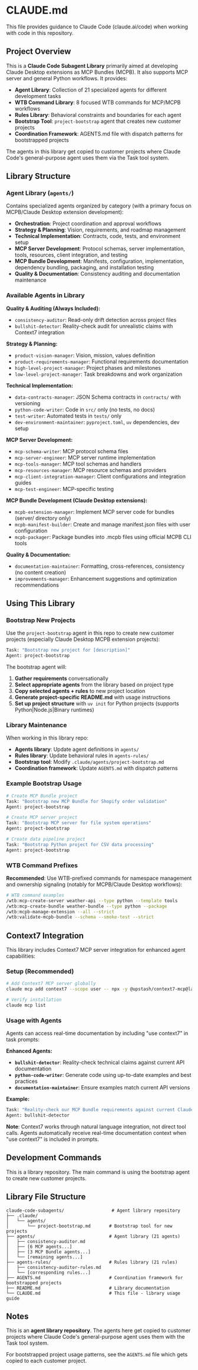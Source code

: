 # CLAUDE.md

This file provides guidance to Claude Code (claude.ai/code) when working with code in this repository.

## Project Overview

This is a **Claude Code Subagent Library** primarily aimed at developing Claude Desktop extensions as MCP Bundles (MCPB). It also supports MCP server and general Python workflows. It provides:
- **Agent Library**: Collection of 21 specialized agents for different development tasks
- **WTB Command Library**: 8 focused WTB commands for MCP/MCPB workflows
- **Rules Library**: Behavioral constraints and boundaries for each agent  
- **Bootstrap Tool**: `project-bootstrap` agent that creates new customer projects
- **Coordination Framework**: AGENTS.md file with dispatch patterns for bootstrapped projects

The agents in this library get copied to customer projects where Claude Code's general-purpose agent uses them via the Task tool system.

## Library Structure

### Agent Library (`agents/`)
Contains specialized agents organized by category (with a primary focus on MCPB/Claude Desktop extension development):
- **Orchestration**: Project coordination and approval workflows
- **Strategy & Planning**: Vision, requirements, and roadmap management  
- **Technical Implementation**: Contracts, code, tests, and environment setup
- **MCP Server Development**: Protocol schemas, server implementation, tools, resources, client integration, and testing
- **MCP Bundle Development**: Manifests, configuration, implementation, dependency bundling, packaging, and installation testing
- **Quality & Documentation**: Consistency auditing and documentation maintenance

### Available Agents in Library

**Quality & Auditing (Always Included):**
- `consistency-auditor`: Read-only drift detection across project files
- `bullshit-detector`: Reality-check audit for unrealistic claims with Context7 integration

**Strategy & Planning:**
- `product-vision-manager`: Vision, mission, values definition
- `product-requirements-manager`: Functional requirements documentation
- `high-level-project-manager`: Project phases and milestones
- `low-level-project-manager`: Task breakdowns and work organization

**Technical Implementation:**
- `data-contracts-manager`: JSON Schema contracts in `contracts/` with versioning
- `python-code-writer`: Code in `src/` only (no tests, no docs)
- `test-writer`: Automated tests in `tests/` only
- `dev-environment-maintainer`: `pyproject.toml`, `uv` dependencies, dev setup

**MCP Server Development:**
- `mcp-schema-writer`: MCP protocol schema files
- `mcp-server-engineer`: MCP server runtime implementation
- `mcp-tools-manager`: MCP tool schemas and handlers
- `mcp-resources-manager`: MCP resource schemas and providers
- `mcp-client-integration-manager`: Client configurations and integration guides
- `mcp-test-engineer`: MCP-specific testing

**MCP Bundle Development (Claude Desktop extensions):**
- `mcpb-extension-manager`: Implement MCP server code for bundles (server/ directory only)
- `mcpb-manifest-builder`: Create and manage manifest.json files with user configuration
- `mcpb-packager`: Package bundles into .mcpb files using official MCPB CLI tools

**Quality & Documentation:**
- `documentation-maintainer`: Formatting, cross-references, consistency (no content creation)
- `improvements-manager`: Enhancement suggestions and optimization recommendations

## Using This Library

### Bootstrap New Projects
Use the `project-bootstrap` agent in this repo to create new customer projects (especially Claude Desktop MCPB extension projects):

```bash
Task: "Bootstrap new project for [description]"
Agent: project-bootstrap
```

The bootstrap agent will:
1. **Gather requirements** conversationally 
2. **Select appropriate agents** from the library based on project type
3. **Copy selected agents + rules** to new project location
4. **Generate project-specific README.md** with usage instructions
5. **Set up project structure** with `uv init` for Python projects (supports Python|Node.js|Binary runtimes)

### Library Maintenance
When working in this library repo:
- **Agents library**: Update agent definitions in `agents/`
- **Rules library**: Update behavioral rules in `agents-rules/`
- **Bootstrap tool**: Modify `.claude/agents/project-bootstrap.md`
- **Coordination framework**: Update `AGENTS.md` with dispatch patterns

### Example Bootstrap Usage
```bash
# Create MCP Bundle project
Task: "Bootstrap new MCP Bundle for Shopify order validation"
Agent: project-bootstrap

# Create MCP server project  
Task: "Bootstrap MCP server for file system operations"
Agent: project-bootstrap

# Create data pipeline project
Task: "Bootstrap Python project for CSV data processing"
Agent: project-bootstrap
```

### WTB Command Prefixes

**Recommended**: Use WTB-prefixed commands for namespace management and ownership signaling (notably for MCPB/Claude Desktop workflows):

```bash
# WTB command examples
/wtb:mcp-create-server weather-api --type python --template tools
/wtb:mcp-create-bundle weather-bundle --type python --package
/wtb:mcpb-manage-extension --all --strict
/wtb:validate-mcpb-bundle --schema --smoke-test --strict
```

## Context7 Integration

This library includes Context7 MCP server integration for enhanced agent capabilities:

### Setup (Recommended)
```bash
# Add Context7 MCP server globally
claude mcp add context7 --scope user -- npx -y @upstash/context7-mcp@latest

# Verify installation
claude mcp list
```

### Usage with Agents
Agents can access real-time documentation by including "use context7" in task prompts:

**Enhanced Agents:**
- **`bullshit-detector`**: Reality-check technical claims against current API documentation
- **`python-code-writer`**: Generate code using up-to-date examples and best practices  
- **`documentation-maintainer`**: Ensure examples match current API versions

**Example:**
```bash
Task: "Reality-check our MCP Bundle requirements against current Claude Desktop API capabilities. use context7 to verify manifest specifications and development limitations."
Agent: bullshit-detector
```

**Note**: Context7 works through natural language integration, not direct tool calls. Agents automatically receive real-time documentation context when "use context7" is included in prompts.

## Development Commands

This is a library repository. The main command is using the bootstrap agent to create new customer projects.

## Library File Structure

```
claude-code-subagents/                  # Agent library repository
├── .claude/
│   └── agents/
│       └── project-bootstrap.md       # Bootstrap tool for new projects
├── agents/                            # Agent library (21 agents)
│   ├── consistency-auditor.md
│   ├── [6 MCP agents...]
│   ├── [3 MCP Bundle agents...]
│   └── [remaining agents...]
├── agents-rules/                      # Rules library (21 rules)
│   ├── consistency-auditor-rules.md
│   └── [corresponding rules...]
├── AGENTS.md                          # Coordination framework for bootstrapped projects
├── README.md                          # Library documentation
└── CLAUDE.md                          # This file - library usage guide
```

## Notes

This is an **agent library repository**. The agents here get copied to customer projects where Claude Code's general-purpose agent uses them with the Task tool system.

For bootstrapped project usage patterns, see the `AGENTS.md` file which gets copied to each customer project.
